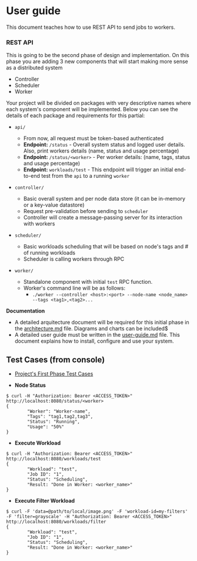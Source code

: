 User guide
==============================

This document teaches how to use REST API to send jobs to workers.


### REST API
This is going to be the second phase of design and implementation.
On this phase you are adding 3 new components that will start making more sense as a distributed system
- Controller
- Scheduler
- Worker

Your project will be divided on packages with very descriptive names where each system's component will be implemented.
Below you can see the details of each package and requirements for this partial:

- `api/`
  - From now, all request must be token-based authenticated
  - **Endpoint:** `/status` - Overall system status and logged user details. Also, print workers details (name, status and usage percentage)
  - **Endpoint:** `/status/<worker>` - Per worker details:  (name, tags, status and usage percentage)
  - **Endpoint:** `workloads/test` - This endpoint will trigger an initial end-to-end test from the `api` to a running `worker`

- `controller/`
  - Basic overall system and per node data store (it can be in-memory or a key-value datastore)
  - Request pre-validation before sending to `scheduler`
  - Controller will create a message-passing server for its interaction with workers

- `scheduler/`
  - Basic workloads scheduling that will be based on node's tags and # of running workloads
  - Scheduler is calling workers through RPC

- `worker/`
  - Standalone component with initial `test` RPC function.
  - Worker's command line will be as follows:
    - `./worker --controller <host>:<port> --node-name <node_name> --tags <tag1>,<tag2>...`


**Documentation**
- A detailed arquitecture document will be required for this initial phase in the [architecture.md](architecture.md) file. Diagrams and charts can be included$
- A detailed user guide must be written in the [user-guide.md](user-guide.md) file. This document explains how to install, configure and use your system.


Test Cases (from console)
-------------------------
- [Project's First Phase Test Cases](../second-partial/#test-cases-from-console)

- **Node Status**
```
$ curl -H "Authorization: Bearer <ACCESS_TOKEN>" http://localhost:8080/status/<worker>
{
        "Worker": "Worker-name",
        "Tags": "tag1,tag2,tag3",
        "Status": "Running",
        "Usage": "50%"
}
```

- **Execute Workload**
```
$ curl -H "Authorization: Bearer <ACCESS_TOKEN>" http://localhost:8080/workloads/test
{
        "Workload": "test",
        "Job ID": "1",
        "Status": "Scheduling",
        "Result: "Done in Worker: <worker_name>"
}
```

- **Execute Filter Workload**
```
$ curl -F 'data=@path/to/local/image.png' -F 'workload-id=my-filters' -F 'filter=grayscale' -H "Authorization: Bearer <ACCESS_TOKEN>" http://localhost:8080/workloads/filter
{
        "Workload": "test",
        "Job ID": "1",
        "Status": "Scheduling",
        "Result: "Done in Worker: <worker_name>"
}
```
